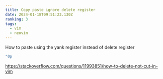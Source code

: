 ```yaml
---
title: Copy paste ignore delete register
date: 2024-01-18T09:51:23.130Z
ranking: 3
tags:
  - vim
  - neovim
---
```

How to paste using the yank register instead of delete register

```sh
"0p
```

<https://stackoverflow.com/questions/11993851/how-to-delete-not-cut-in-vim>